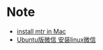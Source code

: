 # Note

- [install mtr in Mac](mtr.md) 
- [Ubuntu版微信 安装linux微信](#http://www.linuxdiyf.com/linux/18859.html)
